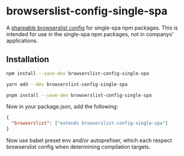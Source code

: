 # browserslist-config-single-spa

A [shareable browserslist config](https://github.com/browserslist/browserslist#shareable-configs) for single-spa npm packages. This is intended for use in the single-spa npm packages, not in companys' applications.

## Installation

```sh
npm install --save-dev browserslist-config-single-spa

yarn add --dev browserslist-config-single-spa

pnpm install --save-dev browserslist-config-single-spa
```

Now in your package.json, add the following:

```json
{
  "browserslist": ["extends browserslist-config-single-spa"]
}
```

Now use babel preset env and/or autoprefixer, which each respect browserslist config when determining compilation targets.
